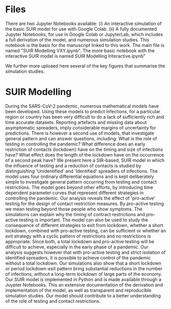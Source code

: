 # Files

There are two Jupyter Notebooks available: (i) An interactive simulation of the basic SUIR model for use with Google Colab. (ii) A fully documented Jupyter Notebooks, for use in Google Colab or JupyterLab, which includes a full derivation of the model, and numerous simulation studies. This notebook is the basis for the manuscript linked to this work. The main file is named "SUIR Modelling VXY.ipynb". The more basic notebook with the interactive SUIR model is named SUIR Modelling Interactive.ipynb"

We further more uploaed here several of the key figures that summarise the simulation studies.

# SUIR Modelling

During the SARS-CoV-2 pandemic, numerous mathematical models have been developed. Using these models to predict infections, for a particular region or country has been very difficult to do a lack of sufficiently rich and time accurate datasets. Reporting artefacts and missing data about asymptomatic spreaders, imply considerable margins of uncertainty for predictions.
There is however a second use of models, that investigate general pattern and can answer questions, including: What is the role of testing in controlling the pandemic? What difference does an early restriction of contacts (lockdown) have on the timing and size of infections have? What effect does the length of the lockdown have on the occurrence of a second peak have?
We present here a SIR-based, SUIR model in which the influence of testing and a reduction of contacts is studied by distinguishing 'Unidentified' and 'Identified' spreaders of infections. The model uses four ordinary differential equations and is kept deliberately simple to investigate general pattern occurring from testing and contact restrictions. The model goes beyond other efforts, by introducing time dependent parameter curves that represent different strategies in controlling the pandemic.
Our analysis reveals the effect of 'pro-active' testing for the design of contact restriction measures. By pro-active testing we mean testing beyond those people who show symptoms. The simulations can explain why the timing of contract restrictions and pro-active testing is important. The model can also be used to study the consequence of different strategies to exit from lockdown, whether a short lockdown, combined with pro-active testing, can be sufficient or whether an exit strategy with a cyclic pattern of restrictions and no restrictions is appropriate.
Since both, a total lockdown and pro-active testing will be difficult to achieve, especially in the early phase of a pandemic. Our analysis suggests however that with pro-active testing and strict isolation of identified spreaders, it is possible to achieve control of the pandemic without a total lockdown. Our simulations also show that a short lockdown or period lockdown-exit pattern bring substantial reductions in the number of infections, without a long-term lockdown of large parts of the economy.
Our SUIR model is implemented in Python and is made available through a Juypter Notebooks. This an extensive documentation of the derivation and implementation of the model, as well as transparent and reproducible simulation studies. Our model should contribute to a better understanding of the role of testing and contact restrictions.

